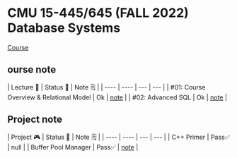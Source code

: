 # CMU 15-445/645 (FALL 2022) Database Systems

[Course](https://15445.courses.cs.cmu.edu/fall2022/)

## ourse note

|  Lecture 📅  | Status 🧐  | Note 🗒️ |
|  ----  | ----  | --- | --- |
| #01: Course Overview & Relational Model  | Ok | [note](./CouresOvervie/note.md) |
| #02: Advanced SQL  | Ok | [note](./CouresOvervie/note.md) |

## Project note

|  Project 🎮   | Status 🧐  | Note 🗒️ |
|  ----  | ----  | --- | --- |
| C++ Primer | Pass✅ | null |
| Buffer Pool Manager  | Pass✅ | [note](./Project/project%231.md) |
